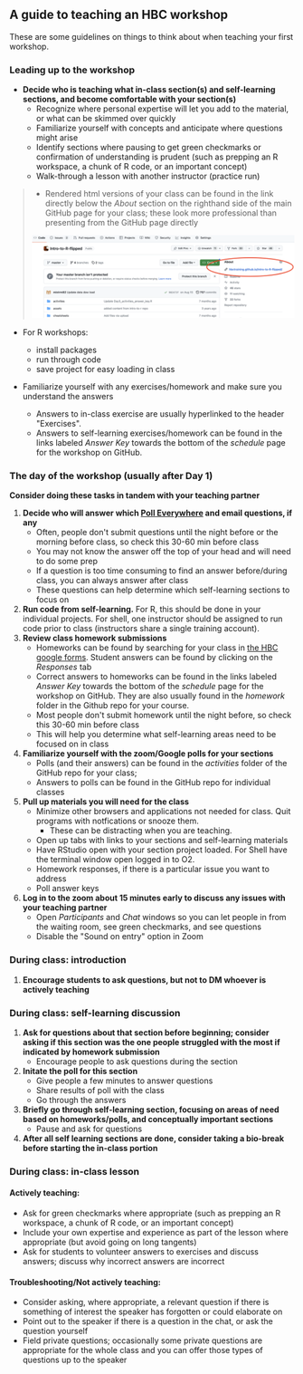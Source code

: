 ## A guide to teaching an HBC workshop 

These are some guidelines on things to think about when teaching your first workshop. 

### Leading up to the workshop 

* **Decide who is teaching what in-class section(s) and self-learning sections, and become comfortable with your section(s)**
  * Recognize where personal expertise will let you add to the material, or what can be skimmed over quickly
  * Familiarize yourself with concepts and anticipate where questions might arise
  * Identify sections where pausing to get green checkmarks or confirmation of understanding is prudent (such as prepping an R workspace, a chunk of R code, or an important concept)
  * Walk-through a lesson with another instructor (practice run)
 
>   * Rendered html versions of your class can be found in the link directly below the *About* section on the righthand side of the main GitHub page for your class; these look more professional than presenting from the GitHub page directly
>  <p align="center">
> <img src="../img/html_links_github.png" width="800">
> </p>
    
* For R workshops:
     * install packages
     * run through code
     * save project for easy loading in class

* Familiarize yourself with any exercises/homework and make sure you understand the answers
     * Answers to in-class exercise are usually hyperlinked to the header "Exercises".
     * Answers to self-learning exercises/homework can be found in the links labeled *Answer Key* towards the bottom of the *schedule* page for the workshop on GitHub.
      
### The day of the workshop (usually after Day 1)

**Consider doing these tasks in tandem with your teaching partner**

1) **Decide who will answer which [Poll Everywhere](https://pollev.com/hbctraining945) and email questions, if any**
   * Often, people don't submit questions until the night before or the morning before class, so check this 30-60 min before class
   * You may not know the answer off the top of your head and will need to do some prep
   * If a question is too time consuming to find an answer before/during class, you can always answer after class
   * These questions can help determine which self-learning sections to focus on
2) **Run code from self-learning.** For R, this should be done in your individual projects. For shell, one instructor should be assigned to run code prior to class (instructors share a single training account).      
2) **Review class homework submissions**
   * Homeworks can be found by searching for your class in [the HBC google forms](https://docs.google.com/forms/u/0/?tgif=d). Student answers can be found by clicking on the *Responses* tab
   * Correct answers to homeworks can be found in the links labeled *Answer Key* towards the bottom of the *schedule* page for the workshop on GitHub. They are also usually found in the *homework* folder in the Github repo for your course.
   * Most people don't submit homework until the night before, so check this 30-60 min before class 
   * This will help you determine what self-learning areas need to be focused on in class
3) **Familiarize yourself with the zoom/Google polls for your sections**
   * Polls (and their answers) can be found in the *activities* folder of the GitHub repo for your class; 
   * Answers to polls can be found in the GitHub repo for individual classes
4) **Pull up materials you will need for the class**
   * Minimize other browsers and applications not needed for class. Quit programs with notfications or snooze them.
      * These can be distracting when you are teaching. 
   * Open up tabs with links to your sections and self-learning materials
   * Have RStudio open with your section project loaded. For Shell have the terminal window open logged in to O2.
   * Homework responses, if there is a particular issue you want to address
   * Poll answer keys
5) **Log in to the zoom about 15 minutes early to discuss any issues with your teaching partner**
     * Open *Participants* and *Chat* windows so you can let people in from the waiting room, see green checkmarks, and see questions
     * Disable the "Sound on entry" option in Zoom

### During class: introduction

1) **Encourage students to ask questions, but not to DM whoever is actively teaching**

### During class: self-learning discussion

1) **Ask for questions about that section before beginning; consider asking if this section was the one people struggled with the most if indicated by homework submission**
    * Encourage people to ask questions during the section
2) **Initate the poll for this section**
    * Give people a few minutes to answer questions
    * Share results of poll with the class
    * Go through the answers
3) **Briefly go through self-learning section, focusing on areas of need based on homeworks/polls, and conceptually important sections**
    * Pause and ask for questions
4)  **After all self learning sections are done, consider taking a bio-break before starting the in-class portion**

### During class: in-class lesson

#### Actively teaching:

 * Ask for green checkmarks where appropriate (such as prepping an R workspace, a chunk of R code, or an important concept)
 * Include your own expertise and experience as part of the lesson where appropriate (but avoid going on long tangents)
 * Ask for students to volunteer answers to exercises and discuss answers; discuss why incorrect answers are incorrect

#### Troubleshooting/Not actively teaching:

 * Consider asking, where appropriate, a relevant question if there is something of interest the speaker has forgotten or could elaborate on
 * Point out to the speaker if there is a question in the chat, or ask the question yourself
 * Field private questions; occasionally some private questions are appropriate for the whole class and you can offer those types of questions up to the speaker
